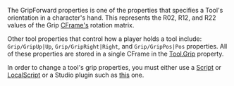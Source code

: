 The GripForward properties is one of the properties that specifies a Tool's orientation in a character's hand. This represents the R02, R12, and R22 values of the Grip [CFrame's](https://developer.roblox.com/en-us/api-reference/datatype/CFrame) rotation matrix.

Other tool properties that control how a player holds a tool include: `Grip/GripUp|Up`, `Grip/GripRight|Right`, and `Grip/GripPos|Pos` properties. All of these properties are stored in a single CFrame in the [Tool.Grip](https://developer.roblox.com/en-us/api-reference/property/Tool/Grip) property.

In order to change a tool's grip properties, you must either use a [Script](https://developer.roblox.com/en-us/api-reference/class/Script) or [LocalScript](https://developer.roblox.com/en-us/api-reference/class/LocalScript) or a Studio plugin such as [this](https://www.roblox.com/library/174577307/Tool-Grip-Editor-Plugin) one.